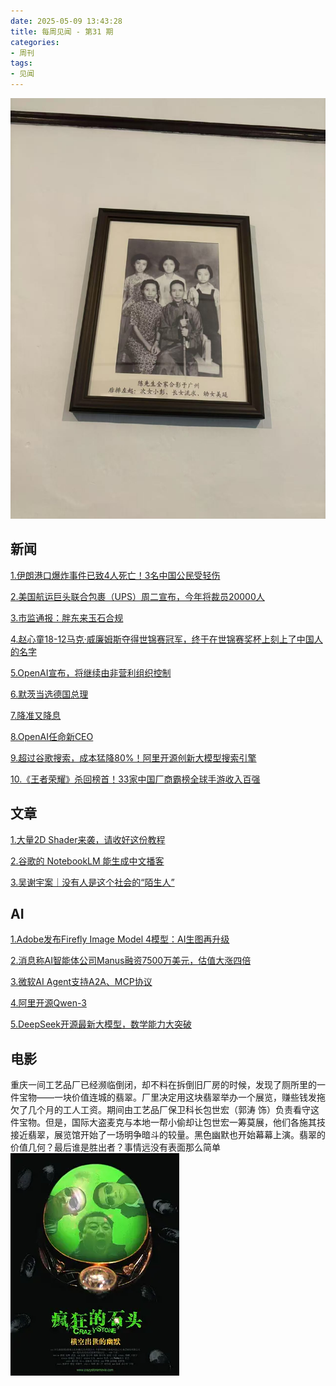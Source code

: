 ```yaml
---
date: 2025-05-09 13:43:28
title: 每周见闻 - 第31 期
categories:
- 周刊
tags:
- 见闻
---
```

![](/images/2025/20250509135249.jpg)

## 新闻
[1.伊朗港口爆炸事件已致4人死亡！3名中国公民受轻伤](https://mp.weixin.qq.com/s/HZSDbYmQecxY_Xc_71Qwdg)

[2.美国航运巨头联合包裹（UPS）周二宣布，今年将裁员20000人](https://mp.weixin.qq.com/s/ZpOhwjILL_QnUfCniE9DaA)

[3.市监通报：胖东来玉石合规](https://mp.weixin.qq.com/s/PkY8e_t5ZTGXacLFja3m6A)

[4.赵心童18-12马克·威廉姆斯夺得世锦赛冠军，终于在世锦赛奖杯上刻上了中国人的名字](https://mp.weixin.qq.com/s/EHzCDZlOOFJ6spDL0n4ruw)

[5.OpenAI宣布，将继续由非营利组织控制](https://mp.weixin.qq.com/s/widVRu3A_Aan_s2bmkN-lQ)

[6.默茨当选德国总理](https://mp.weixin.qq.com/s/gYsolDN7kbIWlRlPQneP0w)

[7.降准又降息](https://mp.weixin.qq.com/s/sBN2v-wjvaS58VYBrMzryA)

[8.OpenAI任命新CEO](https://tech.ifeng.com/c/8jAVxLkUejv)

[9.超过谷歌搜索，成本猛降80%！阿里开源创新大模型搜索引擎](https://mp.weixin.qq.com/s/t1EZP3PfxF6E6d95HPrkoA)

[10.《王者荣耀》杀回榜首！33家中国厂商霸榜全球手游收入百强](https://mp.weixin.qq.com/s/xwflQO0wiRkSlwPaPTS2RA)

## 文章
[1.大量2D Shader来袭，请收好这份教程](https://mp.weixin.qq.com/s/G0BEtoY89p3R2r0lcMKUDA)

[2.谷歌的 NotebookLM 能生成中文播客](https://mp.weixin.qq.com/s/BDrmKJuFkYt5D-XQWfP-AA)

[3.吴谢宇案｜没有人是这个社会的“陌生人”](https://mp.weixin.qq.com/s/zK1ZZSj-DvLiGBl1pSIEsA)

## AI
[1.Adobe发布Firefly Image Model 4模型：AI生图再升级](https://tech.ifeng.com/c/8iq6rN8SIz8)

[2.消息称AI智能体公司Manus融资7500万美元，估值大涨四倍](https://tech.ifeng.com/c/8iq4oOpapbV)

[3.微软AI Agent支持A2A、MCP协议](https://mp.weixin.qq.com/s/IfDwtXV3duMdfuQT7BBkMw)

[4.阿里开源Qwen-3](https://mp.weixin.qq.com/s/1bT_6MGa7Bb015pAIWtCVA)

[5.DeepSeek开源最新大模型，数学能力大突破](https://mp.weixin.qq.com/s/hP1vgVRDysKXYdnb3Z5CdA)

## 电影
重庆一间工艺品厂已经濒临倒闭，却不料在拆倒旧厂房的时候，发现了厕所里的一件宝物——一块价值连城的翡翠。厂里决定用这块翡翠举办一个展览，赚些钱发拖欠了几个月的工人工资。期间由工艺品厂保卫科长包世宏（郭涛 饰）负责看守这件宝物。但是，国际大盗麦克与本地一帮小偷却让包世宏一筹莫展，他们各施其技接近翡翠，展览馆开始了一场明争暗斗的较量。黑色幽默也开始幕幕上演。翡翠的价值几何？最后谁是胜出者？事情远没有表面那么简单
![疯狂的石头](/images/2025/p712241453.webp)
